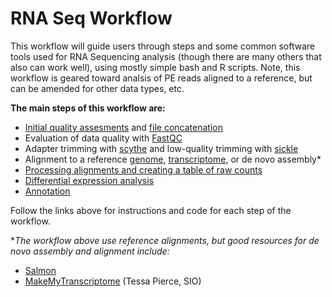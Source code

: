 # RNA Seq Workflow

This workflow will guide users through steps and some common software tools used for RNA Sequencing analysis (though there are many others that also can work well), using mostly simple bash and R scripts. Note, this workflow is geared toward analsis of PE reads aligned to a reference, but can be amended for other data types, etc.

**The main steps of this workflow are:**  

- [Initial quality assesments][11] and [file concatenation][7]
- Evaluation of data quality with [FastQC][3] 
- Adapter trimming with [scythe][1] and low-quality trimming with [sickle][2]
- Alignment to a reference [genome][6], [transcriptome][4], or de novo assembly*
- [Processing alignments and creating a table of raw counts][5]  
- [Differential expression analysis][8]
- [Annotation][9]

Follow the links above for instructions and code for each step of the workflow.  

**The workflow above use reference alignments, but good resources for de novo assembly and alignment include:*
- [Salmon][12]
- [MakeMyTranscriptome][10] (Tessa Pierce, SIO)

[1]: https://github.com/lkomoro/RNA-Seq-Workflow/blob/master/scythe.Rmd
[2]: https://github.com/lkomoro/RNA-Seq-Workflow/blob/master/sickle.Rmd
[3]: https://github.com/lkomoro/RNA-Seq-Workflow/blob/master/fastqc.Rmd
[4]: https://github.com/lkomoro/RNA-Seq-Workflow/blob/master/BWA.Rmd
[5]: https://github.com/lkomoro/RNA-Seq-Workflow/blob/master/processing_alignments.Rmd
[6]:https://github.com/lkomoro/RNA-Seq-Workflow/blob/master/tophat.Rmd
[7]:https://github.com/lkomoro/RNA-Seq-Workflow/blob/master/Concatenation.Rmd
[8]:https://github.com/lkomoro/RNA-Seq-Workflow/blob/master/DE.Rmd
[9]:https://github.com/lkomoro/RNA-Seq-Workflow/blob/master/Annotation.Rmd
[10]:https://github.com/bluegenes/MakeMyTranscriptome
[11]:https://github.com/lkomoro/RNA-Seq-Workflow/blob/master/Initial_dataqualityassess.Rmd
[12]:https://github.com/SIO-BUG/BUG-Resources/blob/master/tutorials/salmon.rst
